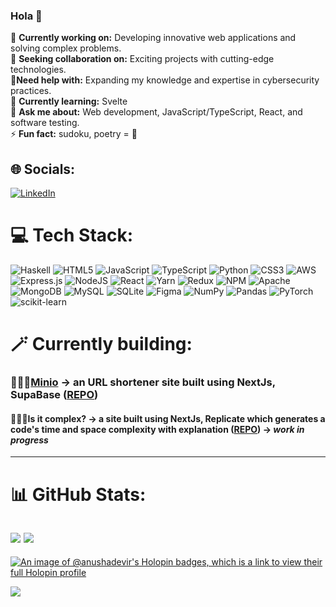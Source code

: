 ### Hola 👋

🔭 **Currently working on:** Developing innovative web applications and solving complex problems.<br>👯 **Seeking collaboration on:** Exciting projects with cutting-edge technologies.<br>🤝**Need help with:** Expanding my knowledge and expertise in cybersecurity practices.<br>🌱 **Currently learning:** Svelte <br>💬 **Ask me about:** Web development, JavaScript/TypeScript, React, and software testing.<br>⚡ **Fun fact:** sudoku, poetry = 🤍
## 🌐 Socials:
[![LinkedIn](https://img.shields.io/badge/LinkedIn-%230077B5.svg?logo=linkedin&logoColor=white)](https://linkedin.com/in/anushadevi-rajkumar)
# 💻 Tech Stack:
![Haskell](https://img.shields.io/badge/Haskell-5e5086?style=flat-square&logo=haskell&logoColor=white) ![HTML5](https://img.shields.io/badge/html5-%23E34F26.svg?style=flat-square&logo=html5&logoColor=white) ![JavaScript](https://img.shields.io/badge/javascript-%23323330.svg?style=flat-square&logo=javascript&logoColor=%23F7DF1E) ![TypeScript](https://img.shields.io/badge/typescript-%23007ACC.svg?style=flat-square&logo=typescript&logoColor=white) ![Python](https://img.shields.io/badge/python-3670A0?style=flat-square&logo=python&logoColor=ffdd54) ![CSS3](https://img.shields.io/badge/css3-%231572B6.svg?style=flat-square&logo=css3&logoColor=white) ![AWS](https://img.shields.io/badge/AWS-%23FF9900.svg?style=flat-square&logo=amazon-aws&logoColor=white) ![Express.js](https://img.shields.io/badge/express.js-%23404d59.svg?style=flat-square&logo=express&logoColor=%2361DAFB) ![NodeJS](https://img.shields.io/badge/node.js-6DA55F?style=flat-square&logo=node.js&logoColor=white) ![React](https://img.shields.io/badge/react-%2320232a.svg?style=flat-square&logo=react&logoColor=%2361DAFB) ![Yarn](https://img.shields.io/badge/yarn-%232C8EBB.svg?style=flat-square&logo=yarn&logoColor=white) ![Redux](https://img.shields.io/badge/redux-%23593d88.svg?style=flat-square&logo=redux&logoColor=white) ![NPM](https://img.shields.io/badge/NPM-%23000000.svg?style=flat-square&logo=npm&logoColor=white) ![Apache](https://img.shields.io/badge/apache-%23D42029.svg?style=flat-square&logo=apache&logoColor=white) ![MongoDB](https://img.shields.io/badge/MongoDB-%234ea94b.svg?style=flat-square&logo=mongodb&logoColor=white) ![MySQL](https://img.shields.io/badge/mysql-%2300f.svg?style=flat-square&logo=mysql&logoColor=white) ![SQLite](https://img.shields.io/badge/sqlite-%2307405e.svg?style=flat-square&logo=sqlite&logoColor=white) ![Figma](https://img.shields.io/badge/figma-%23F24E1E.svg?style=flat-square&logo=figma&logoColor=white) ![NumPy](https://img.shields.io/badge/numpy-%23013243.svg?style=flat-square&logo=numpy&logoColor=white) ![Pandas](https://img.shields.io/badge/pandas-%23150458.svg?style=flat-square&logo=pandas&logoColor=white) ![PyTorch](https://img.shields.io/badge/PyTorch-%23EE4C2C.svg?style=flat-square&logo=PyTorch&logoColor=white) ![scikit-learn](https://img.shields.io/badge/scikit--learn-%23F7931E.svg?style=flat-square&logo=scikit-learn&logoColor=white) 

# 🪄 Currently building: 
### 👩🏼‍💻[Minio](https://minio.vercel.app/) → an URL shortener site built using NextJs, SupaBase ([REPO](https://github.com/AnushaDeviR/url-shortener-site))<br>
#### 👩🏼‍💻Is it complex? → a site built using NextJs, Replicate which generates a code's time and space complexity with explanation ([REPO](https://github.com/AnushaDeviR/is-it-complex)) → _work in progress_
---
# 📊 GitHub Stats:
![](https://github-readme-streak-stats.herokuapp.com/?user=AnushadeviR&theme=dark&hide_border=true)
![](https://github-readme-stats.vercel.app/api/top-langs/?username=AnushadeviR&theme=dark&hide_border=true&include_all_commits=true&count_private=true&layout=compact)
---
[![An image of @anushadevir's Holopin badges, which is a link to view their full Holopin profile](https://holopin.me/anushadevir)](https://holopin.io/@anushadevir)

[![](https://visitcount.itsvg.in/api?id=AnushadeviR&icon=2&color=12)](https://visitcount.itsvg.in)

<!-- Proudly created with GPRM ( https://gprm.itsvg.in ) -->
